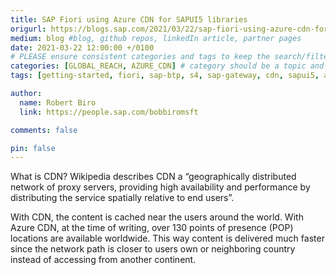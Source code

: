 ```yaml
---
title: SAP Fiori using Azure CDN for SAPUI5 libraries
origurl: https://blogs.sap.com/2021/03/22/sap-fiori-using-azure-cdn-for-sapui5-libraries/
medium: blog #blog, github repos, linkedIn article, partner pages
date: 2021-03-22 12:00:00 +/0100
# PLEASE ensure consistent categories and tags to keep the search/filtering meaningful!
categories: [GLOBAL_REACH, AZURE_CDN] # category should be a topic and sub-category primary product
tags: [getting-started, fiori, sap-btp, s4, sap-gateway, cdn, sapui5, app-gateway, sap-web-dispatcher]     # TAG names should always be lowercase

author:
  name: Robert Biro
  link: https://people.sap.com/bobbiromsft

comments: false

pin: false
---
```


What is CDN? Wikipedia describes CDN a “geographically distributed network of proxy servers, providing high availability and performance by distributing the service spatially relative to end users”.

With CDN, the content is cached near the users around the world. With Azure CDN, at the time of writing, over 130 points of presence (POP) locations are available worldwide. This way content is delivered much faster since the network path is closer to users own or neighboring country instead of accessing from another continent.
